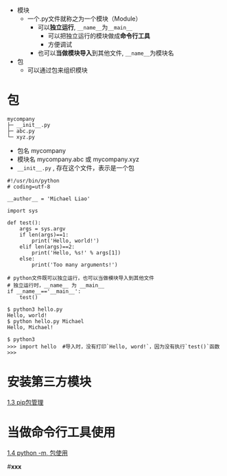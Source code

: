 - 模块
	- 一个.py文件就称之为一个模块（Module）
		- 可以**独立运行**, `__name__`为`__main__`
			- 可以把独立运行的模块做成**命令行工具**
			- 方便调试
		- 也可以**当做模块导入**到其他文件, `__name__`为模块名
- 包
	- 可以通过包来组织模块

# 包
```ascii
mycompany
├─ __init__.py
├─ abc.py
└─ xyz.py
```
- 包名 mycompany
- 模块名 mycompany.abc 或 mycompany.xyz
- `__init__.py` , 存在这个文件，表示是一个包

```
#!/usr/bin/python
# coding=utf-8

__author__ = 'Michael Liao'

import sys

def test():
    args = sys.argv
    if len(args)==1:
        print('Hello, world!')
    elif len(args)==2:
        print('Hello, %s!' % args[1])
    else:
        print('Too many arguments!')

# python文件既可以独立运行，也可以当做模块导入到其他文件
# 独立运行时，__name__ 为 __main__
if __name__=='__main__':
    test()
```

```
$ python3 hello.py
Hello, world!
$ python hello.py Michael
Hello, Michael!
```

```
$ python3
>>> import hello  #导入时，没有打印`Hello, word!`，因为没有执行`test()`函数
>>>
```

# 安装第三方模块
[1.3 pip包管理](1.3%20pip包管理.md)

# 当做命令行工具使用
[1.4 python -m, 包使用](1.4%20python%20-m,%20包使用.md)


#__xxx__